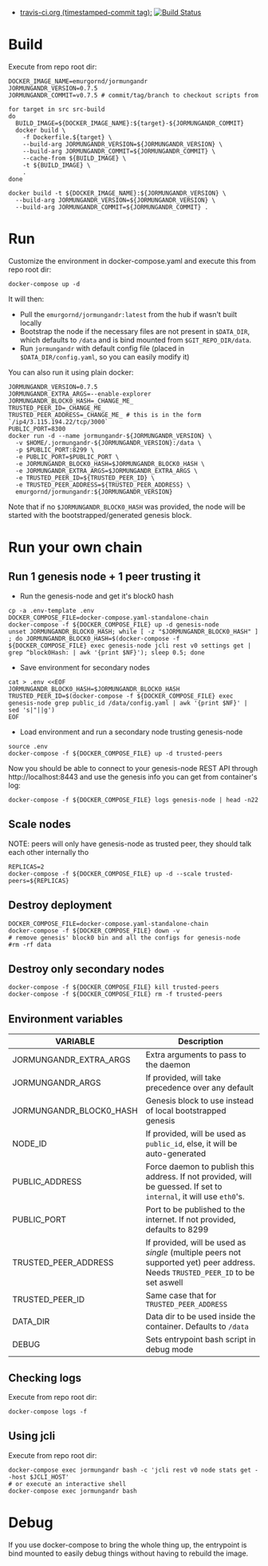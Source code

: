* [travis-ci.org (timestamped-commit tag):](https://hub.docker.com/r/emurgornd/jormungandr/) [![Build Status](https://travis-ci.com/Emurgo/docker-jormungandr.svg?branch=master)](https://travis-ci.com/Emurgo/docker-jormungandr)

# Build

Execute from repo root dir:

```
DOCKER_IMAGE_NAME=emurgornd/jormungandr
JORMUNGANDR_VERSION=0.7.5
JORMUNGANDR_COMMIT=v0.7.5 # commit/tag/branch to checkout scripts from

for target in src src-build
do
  BUILD_IMAGE=${DOCKER_IMAGE_NAME}:${target}-${JORMUNGANDR_COMMIT}
  docker build \
    -f Dockerfile.${target} \
    --build-arg JORMUNGANDR_VERSION=${JORMUNGANDR_VERSION} \
    --build-arg JORMUNGANDR_COMMIT=${JORMUNGANDR_COMMIT} \
    --cache-from ${BUILD_IMAGE} \
    -t ${BUILD_IMAGE} \
    .
done

docker build -t ${DOCKER_IMAGE_NAME}:${JORMUNGANDR_VERSION} \
  --build-arg JORMUNGANDR_VERSION=${JORMUNGANDR_VERSION} \
  --build-arg JORMUNGANDR_COMMIT=${JORMUNGANDR_COMMIT} .
```

# Run

Customize the environment in docker-compose.yaml and execute this from repo root dir:

```
docker-compose up -d
```
It will then:
* Pull the `emurgornd/jormungandr:latest` from the hub if wasn't built locally
* Bootstrap the node if the necessary files are not present in `$DATA_DIR`, which defaults to `/data` and is bind mounted from `$GIT_REPO_DIR/data`.
* Run `jormungandr` with default config file (placed in `$DATA_DIR/config.yaml`, so you can easily modify it)


You can also run it using plain docker:
```
JORMUNGANDR_VERSION=0.7.5
JORMUNGANDR_EXTRA_ARGS=--enable-explorer
JORMUNGANDR_BLOCK0_HASH=_CHANGE_ME_
TRUSTED_PEER_ID=_CHANGE_ME_
TRUSTED_PEER_ADDRESS=_CHANGE_ME_ # this is in the form `/ip4/3.115.194.22/tcp/3000`
PUBLIC_PORT=8300
docker run -d --name jormungandr-${JORMUNGANDR_VERSION} \
  -v $HOME/.jormungandr-${JORMUNGANDR_VERSION}:/data \
  -p $PUBLIC_PORT:8299 \
  -e PUBLIC_PORT=$PUBLIC_PORT \
  -e JORMUNGANDR_BLOCK0_HASH=$JORMUNGANDR_BLOCK0_HASH \
  -e JORMUNGANDR_EXTRA_ARGS=$JORMUNGANDR_EXTRA_ARGS \
  -e TRUSTED_PEER_ID=${TRUSTED_PEER_ID} \
  -e TRUSTED_PEER_ADDRESS=${TRUSTED_PEER_ADDRESS} \
  emurgornd/jormungandr:${JORMUNGANDR_VERSION}
```

Note that if no `$JORMUNGANDR_BLOCK0_HASH` was provided, the node will be started with the bootstrapped/generated genesis block.

# Run your own chain

## Run 1 genesis node + 1 peer trusting it

* Run the genesis-node and get it's block0 hash
```
cp -a .env-template .env
DOCKER_COMPOSE_FILE=docker-compose.yaml-standalone-chain
docker-compose -f ${DOCKER_COMPOSE_FILE} up -d genesis-node
unset JORMUNGANDR_BLOCK0_HASH; while [ -z "$JORMUNGANDR_BLOCK0_HASH" ] ; do JORMUNGANDR_BLOCK0_HASH=$(docker-compose -f ${DOCKER_COMPOSE_FILE} exec genesis-node jcli rest v0 settings get | grep ^block0Hash: | awk '{print $NF}'); sleep 0.5; done
```
* Save environment for secondary nodes
```
cat > .env <<EOF
JORMUNGANDR_BLOCK0_HASH=$JORMUNGANDR_BLOCK0_HASH
TRUSTED_PEER_ID=$(docker-compose -f ${DOCKER_COMPOSE_FILE} exec genesis-node grep public_id /data/config.yaml | awk '{print $NF}' | sed 's|"||g')
EOF
```
* Load environment and run a secondary node trusting genesis-node
```
source .env
docker-compose -f ${DOCKER_COMPOSE_FILE} up -d trusted-peers
```

Now you should be able to connect to your genesis-node REST API through http://localhost:8443 and use the genesis info you can get from container's log:
```
docker-compose -f ${DOCKER_COMPOSE_FILE} logs genesis-node | head -n22
```

## Scale nodes

NOTE: peers will only have genesis-node as trusted peer, they should talk each other internally tho
```
REPLICAS=2
docker-compose -f ${DOCKER_COMPOSE_FILE} up -d --scale trusted-peers=${REPLICAS}
```

## Destroy deployment
```
DOCKER_COMPOSE_FILE=docker-compose.yaml-standalone-chain
docker-compose -f ${DOCKER_COMPOSE_FILE} down -v
# remove genesis' block0 bin and all the configs for genesis-node
#rm -rf data
```

## Destroy only secondary nodes
```
docker-compose -f ${DOCKER_COMPOSE_FILE} kill trusted-peers
docker-compose -f ${DOCKER_COMPOSE_FILE} rm -f trusted-peers
```

## Environment variables

| VARIABLE                   | Description                                                                  |
| -------------------------- | ---------------------------------------------------------------------------- |
| JORMUNGANDR_EXTRA_ARGS     | Extra arguments to pass to the daemon                                        |
| JORMUNGANDR_ARGS           | If provided, will take precedence over any default                           |
| JORMUNGANDR_BLOCK0_HASH    | Genesis block to use instead of local bootstrapped genesis                   |
| NODE_ID                    | If provided, will be used as `public_id`, else, it will be auto-generated    |
| PUBLIC_ADDRESS             | Force daemon to publish this address. If not provided, will be guessed. If set to `internal`, it will use `eth0`'s.       |
| PUBLIC_PORT                | Port to be published to the internet. If not provided, defaults to 8299      |
| TRUSTED_PEER_ADDRESS       | If provided, will be used as *single* (multiple peers not supported yet) peer address. Needs `TRUSTED_PEER_ID` to be set aswell |
| TRUSTED_PEER_ID            | Same case that for `TRUSTED_PEER_ADDRESS`                                    |
| DATA_DIR                   | Data dir to be used inside the container. Defaults to `/data`                |
| DEBUG                      | Sets entrypoint bash script in debug mode                                    |

## Checking logs

Execute from repo root dir:

```
docker-compose logs -f
```

## Using jcli

Execute from repo root dir:
```
docker-compose exec jormungandr bash -c 'jcli rest v0 node stats get --host $JCLI_HOST'
# or execute an interactive shell
docker-compose exec jormungandr bash
```

# Debug

If you use docker-compose to bring the whole thing up, the entrypoint is bind mounted to easily debug things without having to rebuild the image.
